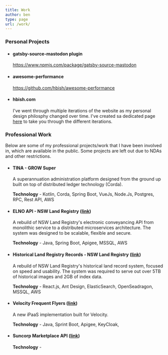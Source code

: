 ```yaml
---
title: Work
author: ben
type: page
url: /work/
---
```


### Personal Projects

- #### gatsby-source-mastodon plugin

    https://www.npmjs.com/package/gatsby-source-mastodon

- #### awesome-performance

    https://github.com/hbish/awesome-performance

- #### hbish.com
    
    I've went through multiple iterations of the website as my personal design philosphy changed over time. I've created
     sa dedicated page [here](/versions) to take you through the different iterations.


### Professional Work

Below are some of my professional projects/work that I have been involved in, which are available in the public. Some
 projects are left out due to NDAs and other restrictions.

- #### TINA - GROW Super

    A superannuation administration platform designed from the ground up built on top of distributed ledger technology
     (Corda). 
    
    **Technology** - Kotlin, Corda, Spring Boot, VueJs, Node.Js, Postgres, RPC, Rest API, AWS
    
- #### ELNO API - NSW Land Registry ([link](https://www.nswlrs.com.au/About/About/Announcements/59))
    
    A rebuild of NSW Land Registry's electronic conveyancing API from monolithic service to a distributed
     microservices architecture. The system was designed to be scalable, flexible and secure.
    
    **Technology** - Java, Spring Boot, Apigee, MSSQL, AWS
    
    
- #### Historical Land Registry Records - NSW Land Registry ([link]( https://hlrv.nswlrs.com.au))
    
    A rebuild of NSW Land Registry's historical land record system, focused on speed and usability. The system was
     required to serve out over 5TB of historical images and 2GB of index data.
    
    **Technology** - React.js, Ant Design, ElasticSearch, OpenSeadragon, MSSQL, AWS
    
- #### Velocity Frequent Flyers ([link](https://experience.velocityfrequentflyer.com/))
    
    A new iPaaS implementation built for Velocity.
    
    **Technology** - Java, Sprint Boot, Apigee, KeyCloak, 
    
- #### Suncorp Marketplace API ([link](https://www.itnews.com.au/news/suncorps-marketplace-api-platform-unleashed-in-tilt-at-open-banking-499891))
    
    **Technology** - 
